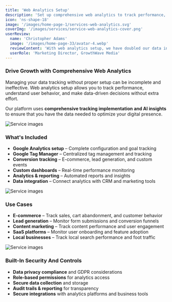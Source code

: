 ```yaml
---
title: 'Web Analytics Setup'
description: 'Set up comprehensive web analytics to track performance, user behavior, and business metrics across all digital channels.'
icon: 'ns-shape-18'
image: '/images/home-page-1/services-web-analytics.svg'
coverImg: '/images/services/service-web-analytics-cover.png'
userReview:
  name: 'Christopher Adams'
  image: '/images/home-page-33/avatar-4.webp'
  reviewContent: 'With web analytics setup, we have doubled our data insights while cutting reporting time in half. It has become a vital part of our growth strategy.'
  userRole: 'Marketing Director, GrowthWave Media'
---
```


### Drive Growth with Comprehensive Web Analytics

Managing your data tracking without proper setup can be incomplete and ineffective. Web analytics setup allows you to track performance, understand user behavior, and make data-driven decisions without extra effort.

Our platform uses **comprehensive tracking implementation and AI insights** to ensure that you have the data needed to optimize your digital presence.

![Service images](/images/services/service-details-1.png)

### What's Included

- **Google Analytics setup** – Complete configuration and goal tracking
- **Google Tag Manager** – Centralized tag management and tracking
- **Conversion tracking** – E-commerce, lead generation, and custom events
- **Custom dashboards** – Real-time performance monitoring
- **Analytics & reporting** – Automated reports and insights
- **Data integration** – Connect analytics with CRM and marketing tools

![Service images](/images/services/service-details-2.png)

### Use Cases

- **E-commerce** – Track sales, cart abandonment, and customer behavior
- **Lead generation** – Monitor form submissions and conversion funnels
- **Content marketing** – Track content performance and user engagement
- **SaaS platforms** – Monitor user onboarding and feature adoption
- **Local businesses** – Track local search performance and foot traffic

![Service images](/images/services/service-details-3.jpg)

### Built-In Security And Controls

- **Data privacy compliance** and GDPR considerations
- **Role-based permissions** for analytics access
- **Secure data collection** and storage
- **Audit trails & reporting** for transparency
- **Secure integrations** with analytics platforms and business tools
